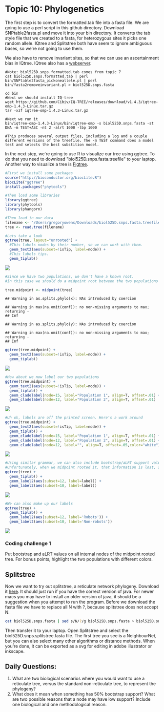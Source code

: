 # Topic 10: Phylogenetics

The first step is to convert the formatted.tab file into a fasta file. We are going to use a perl script in this github directory. Download SNPtable2fasta.pl and move it into your bin directory. It converts the tab style file that we created to a fasta, for heterozygous sites it picks one random allele. IQtree and Splitstree both have seem to ignore ambiguous bases, so we're not going to use them.

We also have to remove invariant sites, so that we can use an ascertainment bias in IQtree. 
IQtree also has a [webserver](http://iqtree.cibiv.univie.ac.at/).

```
#Note: biol525D.snps.formatted.tab comes from topic 7
cat biol525D.snps.formatted.tab | perl bin/SNPtable2fasta_pickoneallele.pl | perl bin/fasta2removeinvariant.pl > biol525D.snps.fasta

cd bin
#Next we should install IQ-tree
wget https://github.com/Cibiv/IQ-TREE/releases/download/v1.4.3/iqtree-omp-1.4.3-Linux.tar.gz
tar -xzf iqtree-omp-1.4.3-Linux.tar.gz

#Next we run it
bin/iqtree-omp-1.4.3-Linux/bin/iqtree-omp -s biol525D.snps.fasta -st DNA -m TEST+ASC -nt 2 -alrt 1000 -lbp 1000

#This produces several output files, including a log and a couple different versions of the treefile. The -m TEST command does a model test and selects the best substition model. 
```
In the next step, we're going to use R to visualize our tree using ggtree. To do that you need to download "biol525D.snps.fasta.treefile" to your laptop. Another way to visualize a tree is [Figtree](http://tree.bio.ed.ac.uk/software/figtree/).


``` r
#First we install some packages
source("http://bioconductor.org/biocLite.R")
biocLite("ggtree")
install.packages("phytools")

#Then load some libraries
library(ggtree)
library(phytools)
library(phangorn)
```

``` r
#Then load in our data
filename <- "/Users/gregoryowens/Downloads/biol525D.snps.fasta.treefile"
tree <- read.tree(filename)

#Lets take a look
ggtree(tree, layout="unrooted") +
  #This labels nodes by their number, so we can work with them.
  geom_text2(aes(subset=!isTip, label=node)) + 
  #This labels tips.
  geom_tiplab() 
```

![](figure/ggtree-1.png)

``` r
#Since we have two populations, we don't have a known root. 
#In this case we should do a midpoint root between the two populations

tree.midpoint <- midpoint(tree)
```

    ## Warning in as.splits.phylo(x): NAs introduced by coercion

    ## Warning in max(na.omit(conf)): no non-missing arguments to max; returning -
    ## Inf

    ## Warning in as.splits.phylo(y): NAs introduced by coercion

    ## Warning in max(na.omit(conf)): no non-missing arguments to max; returning -
    ## Inf

``` r
ggtree(tree.midpoint) +
  geom_text2(aes(subset=!isTip, label=node)) + 
  geom_tiplab() 
```

![](figure/ggtree-2.png)

``` r
#How about we now label our two populations
ggtree(tree.midpoint) +
  geom_text2(aes(subset=!isTip, label=node)) + 
  geom_tiplab() +
  geom_cladelabel(node=15, label="Population 1", align=T, offset=.01) +
  geom_cladelabel(node=12, label="Population 2", align=T, offset=.01)
```

![](figure/ggtree-3.png)

``` r
#Uh oh, labels are off the printed screen. Here's a work around
ggtree(tree.midpoint) +
  geom_text2(aes(subset=!isTip, label=node)) + 
  geom_tiplab() +
  geom_cladelabel(node=15, label="Population 1", align=T, offset=.01) +
  geom_cladelabel(node=12, label="Population 2", align=T, offset=.01) + 
  geom_cladelabel(node=12, label="", align=T, offset=.05,color="white")
```

![](figure/ggtree-4.png)

``` r
#Using similar grammar, we can also include bootstrap/aLRT support values for nodes. 
#Unfortunately, when we midpoint rooted it, that information is lost, so lets put info on the original tree
ggtree(tree) +
  geom_tiplab() +
  geom_label2(aes(subset=12, label=label)) +
  geom_label2(aes(subset=10, label=label)) 
```

![](figure/ggtree-5.png)

``` r
#We can also make up our labels
ggtree(tree) +
  geom_tiplab() +
  geom_label2(aes(subset=12, label='Robots')) +
  geom_label2(aes(subset=10, label='Non-robots')) 
```

![](figure/ggtree-6.png)

### Coding challenge 1

Put bootstrap and aLRT values on all internal nodes of the midpoint rooted tree. For bonus points, highlight the two populations with different colors.

## Splitstree
Now we want to try out splitstree, a reticulate network phylogeny. Download it [here](http://ab.inf.uni-tuebingen.de/data/software/splitstree4/download/welcome.html). 
It should just run if you have the correct version of java. For newer macs you may have to install an older version of java, it should be a suggestion when you attempt to run the program.
Before we download the fasta file we have to replace all N with ?, because splitstree does not accept N.
```bash
cat biol525D.snps.fasta | sed s/N/?/g biol525D.snps.fasta > biol525D.snps.splitstree.fasta
```
Then transfer it to your laptop. Open Splitstree and select the biol525D.snps.splitstree.fasta file.
The first tree you see is a NeighbourNet, but you can also select many other algorithms or distance methods. When you're done, it can be exported as a svg for editing in adobe illustrator or inkscape. 

## Daily Questions:
1. What are two biological scenarios where you would want to use a reticulate tree, versus the standard non-reticulate tree, to represent the phylogeny?
2. What does it mean when something has 50% bootstrap support? What are two possible reasons that a node may have low support? Include one biological and one methodological reason.



